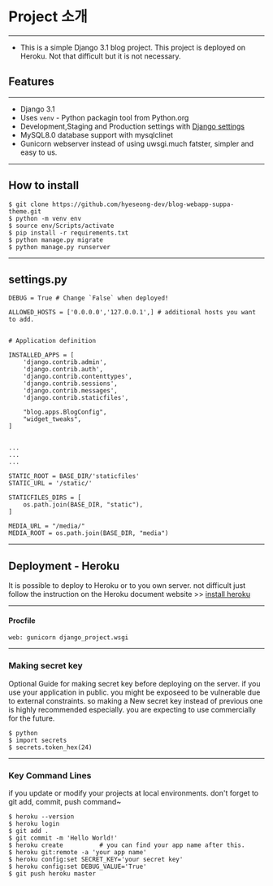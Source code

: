 # Project 소개 
---
- This is a simple Django 3.1 blog project. This project is deployed on Heroku. Not that difficult but it is not necessary.

## Features
---
- Django 3.1
- Uses `venv` - Python packagin tool from Python.org
- Development,Staging and Production settings with [Django settings](https://docs.djangoproject.com/en/3.1/topics/settings/#calling-django-setup-is-required-for-standalone-django-usage)
- MySQL8.0 database support with mysqlclinet
- Gunicorn webserver instead of using uwsgi.much fatster, simpler and easy to us.
---
## How to install 
```
$ git clone https://github.com/hyeseong-dev/blog-webapp-suppa-theme.git
$ python -m venv env
$ source env/Scripts/activate
$ pip install -r requirements.txt
$ python manage.py migrate
$ python manage.py runserver
```
---
## settings.py
```
DEBUG = True # Change `False` when deployed!

ALLOWED_HOSTS = ['0.0.0.0','127.0.0.1',] # additional hosts you want to add.


# Application definition

INSTALLED_APPS = [
    'django.contrib.admin',
    'django.contrib.auth',
    'django.contrib.contenttypes',
    'django.contrib.sessions',
    'django.contrib.messages',
    'django.contrib.staticfiles',

    "blog.apps.BlogConfig",
    "widget_tweaks", 
]


...
...
...

STATIC_ROOT = BASE_DIR/'staticfiles'
STATIC_URL = '/static/'
    
STATICFILES_DIRS = [
    os.path.join(BASE_DIR, "static"),
]

MEDIA_URL = "/media/"
MEDIA_ROOT = os.path.join(BASE_DIR, "media")
```
---
## Deployment - Heroku
It is possible to deploy to Heroku or to you own server.
not difficult just follow the instruction on the Heroku document website >> [install heroku](https://devcenter.heroku.com/articles/heroku-cli)

---
#### Procfile
```
web: gunicorn django_project.wsgi
```
---
### Making secret key   
Optional Guide for making secret key before deploying on the server.
if you use your application in public. you might be exposeed to be vulnerable due to external constraints.
so making a New secret key instead of previous one is highly recommended especially. you are expecting to use commercially for the future. 
```
$ python 
$ import secrets
$ secrets.token_hex(24)

```
---
### Key Command Lines
if you update or modify your projects at local environments. 
don't forget to git add, commit, push command~

```
$ heroku --version
$ heroku login 
$ git add . 
$ git commit -m 'Hello World!'
$ heroku create          # you can find your app name after this.
$ heroku git:remote -a 'your app name'
$ heroku config:set SECRET_KEY='your secret key'
$ heroku config:set DEBUG_VALUE='True' 
$ git push heroku master


```


